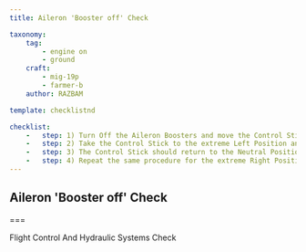 ```yaml
---
title: Aileron 'Booster off' Check

taxonomy:
    tag:
        - engine on
        - ground
    craft: 
        - mig-19p
        - farmer-b
    author: RAZBAM

template: checklistnd

checklist:
    -   step: 1) Turn Off the Aileron Boosters and move the Control Stick from the Left to Right and check that the Ailerons move smoothly. When the Aircraft is on the ground and there is no dynamic air pressure flowing over the Ailerons, the Control Stick should remain in the position selected.
    -   step: 2) Take the Control Stick to the extreme Left Position and then Switch On the Aileron Booster.
    -   step: 3) The Control Stick should return to the Neutral Position.
    -   step: 4) Repeat the same procedure for the extreme Right Position.
---
```


## Aileron 'Booster off' Check

===

Flight Control And Hydraulic Systems Check